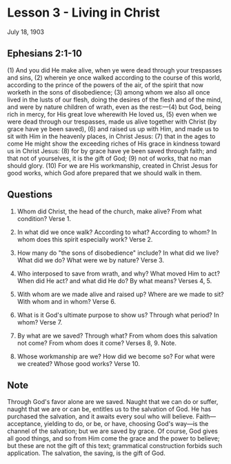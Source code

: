 # Lesson 3 - Living in Christ

July 18, 1903

## Ephesians 2:1-10

(1) And you did He make alive, when ye were dead through your trespasses and sins, (2) wherein ye once walked according to the course of this world, according to the prince of the powers of the air, of the spirit that now worketh in the sons of disobedience; (3) among whom we also all once lived in the lusts of our flesh, doing the desires of the flesh and of the mind, and were by nature children of wrath, even as the rest:—(4) but God, being rich in mercy, for His great love wherewith He loved us, (5) even when we were dead through our trespasses, made us alive together with Christ (by grace have ye been saved), (6) and raised us up with Him, and made us to sit with Him in the heavenly places, in Christ Jesus: (7) that in the ages to come He might show the exceeding riches of His grace in kindness toward us in Christ Jesus: (8) for by grace have ye been saved through faith; and that not of yourselves, it is the gift of God; (9) not of works, that no man should glory. (10) For we are His workmanship, created in Christ Jesus for good works, which God afore prepared that we should walk in them.

## Questions

1. Whom did Christ, the head of the church, make alive? From what condition? Verse 1.

2. In what did we once walk? According to what? According to whom? In whom does this spirit especially work? Verse 2.

3. How many do "the sons of disobedience" include? In what did we live? What did we do? What were we by nature? Verse 3.

4. Who interposed to save from wrath, and why? What moved Him to act? When did He act? and what did He do? By what means? Verses 4, 5.

5. With whom are we made alive and raised up? Where are we made to sit? With whom and in whom? Verse 6.

6. What is it God's ultimate purpose to show us? Through what period? In whom? Verse 7.

7. By what are we saved? Through what? From whom does this salvation not come? From whom does it come? Verses 8, 9. Note.

8. Whose workmanship are we? How did we become so? For what were we created? Whose good works? Verse 10.

## Note

Through God's favor alone are we saved. Naught that we can do or suffer, naught that we are or can be, entitles us to the salvation of God. He has purchased the salvation, and it awaits every soul who will believe. Faith—acceptance, yielding to do, or be, or have, choosing God's way—is the channel of the salvation; but we are saved by grace. Of course, God gives all good things, and so from Him come the grace and the power to believe; but these are not the gift of this text; grammatical construction forbids such application. The salvation, the saving, is the gift of God.